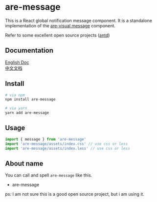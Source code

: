 # are-message

This is a React global notification message component. It is a standalone implementation of the [are-visual message](https://y-hui.github.io/are-visual/docs-dist/components/message) component.<br/>

Refer to some excellent open source projects ([antd](https://ant.design/))

## Documentation

[English Doc](https://y-hui.github.io/are-message/docs-dist/)<br/>
[中文文档](https://y-hui.github.io/are-message/docs-dist/zh-CN/)<br/>

## Install

```bash
# via npm
npm install are-message

# via yarn
yarn add are-message
```

## Usage

```ts
import { message } from 'are-message'
import 'are-message/assets/index.css' // use css or less
import 'are-message/assets/index.less' // use css or less
```

## About name

You can call and spell `are-message` like this.

- are-message

ps: I am not sure this is a good open source project, but i am using it.
